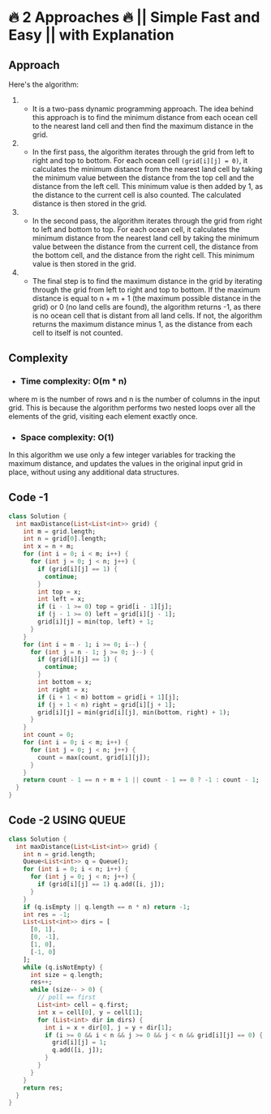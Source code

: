 # 🔥 2 Approaches 🔥 || Simple Fast and Easy || with Explanation

## Approach

Here's the algorithm:

1. - It is a two-pass dynamic programming approach. The idea behind this approach is to find the minimum distance from each ocean cell to the nearest land cell and then find the maximum distance in the grid.

2. - In the first pass, the algorithm iterates through the grid from left to right and top to bottom. For each ocean cell `(grid[i][j] = 0)`, it calculates the minimum distance from the nearest land cell by taking the minimum value between the distance from the top cell and the distance from the left cell. This minimum value is then added by 1, as the distance to the current cell is also counted. The calculated distance is then stored in the grid.

3. - In the second pass, the algorithm iterates through the grid from right to left and bottom to top. For each ocean cell, it calculates the minimum distance from the nearest land cell by taking the minimum value between the distance from the current cell, the distance from the bottom cell, and the distance from the right cell. This minimum value is then stored in the grid.

4. - The final step is to find the maximum distance in the grid by iterating through the grid from left to right and top to bottom. If the maximum distance is equal to n + m + 1 (the maximum possible distance in the grid) or 0 (no land cells are found), the algorithm returns -1, as there is no ocean cell that is distant from all land cells. If not, the algorithm returns the maximum distance minus 1, as the distance from each cell to itself is not counted.

## Complexity

- ### Time complexity: O(m * n)

where m is the number of rows and n is the number of columns in the input grid. This is because the algorithm performs two nested loops over all the elements of the grid, visiting each element exactly once.

- ###  Space complexity: O(1)

In this algorithm we use only a few integer variables for tracking the maximum distance, and updates the values in the original input grid in place, without using any additional data structures.

## Code -1

```dart
class Solution {
  int maxDistance(List<List<int>> grid) {
    int m = grid.length;
    int n = grid[0].length;
    int x = n + m;
    for (int i = 0; i < m; i++) {
      for (int j = 0; j < n; j++) {
        if (grid[i][j] == 1) {
          continue;
        }
        int top = x;
        int left = x;
        if (i - 1 >= 0) top = grid[i - 1][j];
        if (j - 1 >= 0) left = grid[i][j - 1];
        grid[i][j] = min(top, left) + 1;
      }
    }
    for (int i = m - 1; i >= 0; i--) {
      for (int j = n - 1; j >= 0; j--) {
        if (grid[i][j] == 1) {
          continue;
        }
        int bottom = x;
        int right = x;
        if (i + 1 < m) bottom = grid[i + 1][j];
        if (j + 1 < n) right = grid[i][j + 1];
        grid[i][j] = min(grid[i][j], min(bottom, right) + 1);
      }
    }
    int count = 0;
    for (int i = 0; i < m; i++) {
      for (int j = 0; j < n; j++) {
        count = max(count, grid[i][j]);
      }
    }
    return count - 1 == n + m + 1 || count - 1 == 0 ? -1 : count - 1;
  }
}
```

## Code -2 USING QUEUE

```dart
class Solution {
  int maxDistance(List<List<int>> grid) {
    int n = grid.length;
    Queue<List<int>> q = Queue();
    for (int i = 0; i < n; i++) {
      for (int j = 0; j < n; j++) {
        if (grid[i][j] == 1) q.add([i, j]);
      }
    }
    if (q.isEmpty || q.length == n * n) return -1;
    int res = -1;
    List<List<int>> dirs = [
      [0, 1],
      [0, -1],
      [1, 0],
      [-1, 0]
    ];
    while (q.isNotEmpty) {
      int size = q.length;
      res++;
      while (size-- > 0) {
        // poll == first
        List<int> cell = q.first;
        int x = cell[0], y = cell[1];
        for (List<int> dir in dirs) {
          int i = x + dir[0], j = y + dir[1];
          if (i >= 0 && i < n && j >= 0 && j < n && grid[i][j] == 0) {
            grid[i][j] = 1;
            q.add([i, j]);
          }
        }
      }
    }
    return res;
  }
}
```
